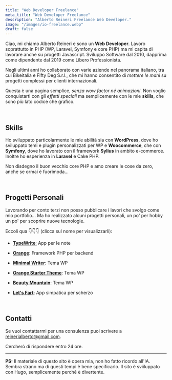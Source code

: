 ```yaml
---
title: "Web Developer Freelance"
meta_title: "Web Developer Freelance"
description: "Alberto Reineri Freelance Web Developer."
image: "/images/io-freelance.webp"
draft: false
---
```


Ciao, mi chiamo Alberto Reineri e sono un **Web Developer**.
Lavoro soprattutto in PHP (WP, Laravel, Symfony e core PHP) ma mi capita di lavorare anche su progetti Javascript.
Sviluppo Software dal 2010, dapprima come dipendente dal 2019 come Libero Professionista.

Negli ultimi anni ho collaborato con varie aziende nel panorama italiano, tra cui Bikeitalia e Fifty Deg S.r.l., che mi hanno consentito di *mettere le mani* su progetti complessi per clienti internazionali.

Questa è una pagina semplice, *senza wow factor né animazioni*. Non voglio conquistarti con gli *effetti speciali* ma semplicemente con le mie **skills**, che sono più lato codice che grafico.

<br>

## Skills

Ho sviluppato particolarmente le mie abilità sia con **WordPress**, dove ho sviluppato temi e plugin personalizzati per WP e **Woocommerce**, che con **Symfony**, dove ho lavorato con il framework **Sylius** in ambito e-commerce.
Inoltre ho esperienza in **Laravel** e Cake PHP.

Non disdegno il buon vecchio core PHP e amo creare le cose da zero, anche se ormai è fuorimoda...

<br>

## Progetti Personali

Lavorando per conto terzi non posso pubblicare i lavori che svolgo come mio portfolio... Ma ho realizzato alcuni progetti personali, un po' per hobby un po' per scoprire nuove tecnologie.

Eccoli qua 👇👇👇
(clicca sul nome per visualizzarli):

- [**TypeWrite**:](https://typewrite.albertoreineri.it/) App per le note

- [**Orange**](https://orange.reineristudio.com/): Framework PHP per backend

- [**Minimal Writer**](https://github.com/alby-dev/minimal-writers): Tema WP

- [**Orange Starter Theme**](https://github.com/alby-dev/orange-starter-theme): Tema WP

- [**Beauty Mountain**](https://github.com/alby-dev/beauty-mountain): Tema WP

- [**Let's Fart**](https://albertoreineri.github.io/letsfart/): App simpatica per scherzo

<br>

## Contatti

Se vuoi contattarmi per una consulenza puoi scrivere a reinerialberto@gmail.com.

Cercherò di rispondere entro 24 ore.

---

**PS:** Il materiale di questo sito è opera mia, non ho fatto ricordo all'IA. Sembra strano ma di questi tempi è bene specificarlo. Il sito è sviiluppato con Hugo, semplicemente perché è divertente.